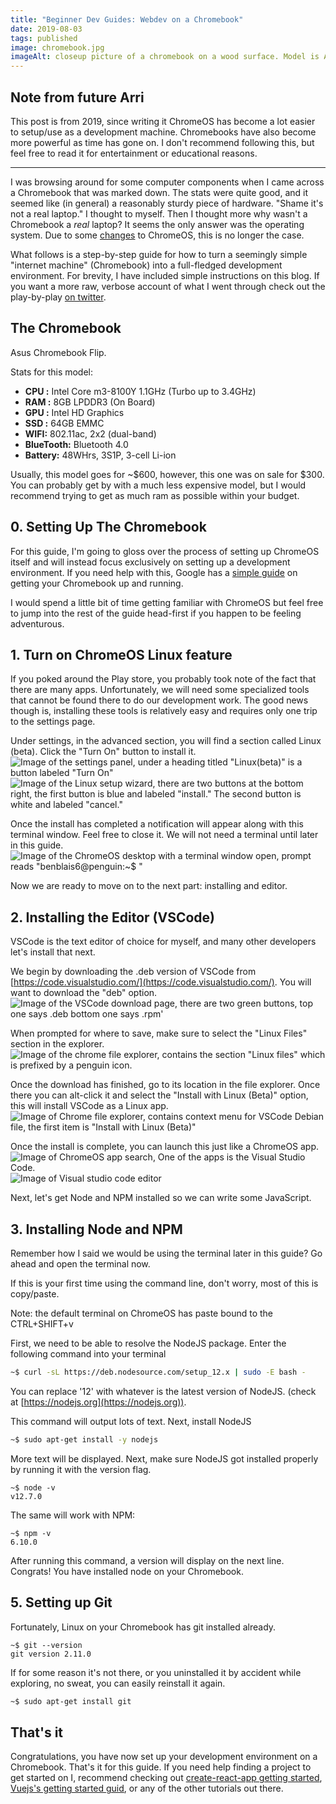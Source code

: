 ```yaml
---
title: "Beginner Dev Guides: Webdev on a Chromebook"
date: 2019-08-03
tags: published
image: chromebook.jpg
imageAlt: closeup picture of a chromebook on a wood surface. Model is Asus Chromebook Flip.
---
```


## Note from future Arri

This post is from 2019, since writing it ChromeOS has become a lot easier to setup/use as a development machine. Chromebooks have also become more powerful as time has gone on. I don't recommend following this, but feel free to read it for entertainment or educational reasons.

---

I was browsing around for some computer components when I came across a Chromebook that was marked down. The stats were quite good, and it seemed like (in general) a reasonably sturdy piece of hardware. "Shame it's not a real laptop." I thought to myself. Then I thought more why wasn't a Chromebook a *real* laptop? It seems the only answer was the operating system. Due to some [changes](https://support.google.com/chromebook/answer/9145439?hl=en) to ChromeOS, this is no longer the case.

What follows is a step-by-step guide for how to turn a seemingly simple "internet machine" (Chromebook) into a full-fledged development environment. For brevity, I have included simple instructions on this blog. If you want a more raw, verbose account of what I went through check out the play-by-play [on twitter](https://twitter.com/benblais/status/1157282631047737347).

## The Chromebook

Asus Chromebook Flip.

Stats for this model:
- **CPU :** Intel Core m3-8100Y 1.1GHz (Turbo up to 3.4GHz)
- **RAM :** 8GB LPDDR3 (On Board)
- **GPU :** Intel HD Graphics
- **SSD :** 64GB EMMC
- **WIFI:** 802.11ac, 2x2 (dual-band)
- **BlueTooth:** Bluetooth 4.0
- **Battery:** 48WHrs, 3S1P, 3-cell Li-ion

Usually, this model goes for ~$600, however, this one was on sale for $300. You can probably get by with a much less expensive model, but I would recommend trying to get as much ram as possible within your budget.

## 0. Setting Up The Chromebook

For this guide, I'm going to gloss over the process of setting up ChromeOS itself and will instead focus exclusively on setting up a development environment. If you need help with this, Google has a [simple guide](https://support.google.com/chromebook/answer/1047362?hl=en) on getting your Chromebook up and running.

I would spend a little bit of time getting familiar with ChromeOS but feel free to jump into the rest of the guide head-first if you happen to be feeling adventurous.

## 1. Turn on ChromeOS Linux feature

If you poked around the Play store, you probably took note of the fact that there are many apps. Unfortunately, we will need some specialized tools that cannot be found there to do our development work. The good news though is, installing these tools is relatively easy and requires only one trip to the settings page.

Under settings, in the advanced section, you will find a section called Linux (beta). Click the "Turn On" button to install it.
![Image of the settings panel, under a heading titled "Linux(beta)" is a button labeled "Turn On"](LinuxSettings.png)
![Image of the Linux setup wizard, there are two buttons at the bottom right, the first button is blue and labeled "install." The second button is white and labeled "cancel."](InstallLinux.png)

Once the install has completed a notification will appear along with this terminal window. Feel free to close it. We will not need a terminal until later in this guide.
![Image of the ChromeOS desktop with a terminal window open, prompt reads "benblais6@penguin:~$ "](TerminalWindow.png)

Now we are ready to move on to the next part: installing and editor.

## 2. Installing the Editor (VSCode)

VSCode is the text editor of choice for myself, and many other developers let's install that next.

We begin by downloading the .deb version of VSCode from [https://code.visualstudio.com/](https://code.visualstudio.com/). You will want to download the "deb" option.
![Image of the VSCode download page, there are two green buttons, top one says .deb bottom one says .rpm'](VSCodeDownloadPage.png)

When prompted for where to save, make sure to select the "Linux Files" section in the explorer.
![Image of the chrome file explorer, contains the section "Linux files" which is prefixed by a penguin icon.](LinuxFiles.png)

Once the download has finished, go to its location in the file explorer. Once there you can alt-click it and select the "Install with Linux (Beta)" option, this will install VSCode as a Linux app.
![Image of Chrome file explorer, contains context menu for VSCode Debian file, the first item is "Install with Linux (Beta)"](InstallVSCodeWithLinux.png)

Once the install is complete, you can launch this just like a ChromeOS app.
![Image of ChromeOS app search, One of the apps is the Visual Studio Code.](VSCodeLaunch.png)
![Image of Visual studio code editor](VSCodeWindow.png)

Next, let's get Node and NPM installed so we can write some JavaScript.

## 3. Installing Node and NPM

Remember how I said we would be using the terminal later in this guide? Go ahead and open the terminal now.

If this is your first time using the command line, don't worry, most of this is copy/paste.

Note: the default terminal on ChromeOS has paste bound to the CTRL+SHIFT+v

First, we need to be able to resolve the NodeJS package. Enter the following command into your terminal
<section class="dark">

```bash
~$ curl -sL https://deb.nodesource.com/setup_12.x | sudo -E bash -
```
</section>

You can replace '12' with whatever is the latest version of NodeJS. (check at [https://nodejs.org](https://nodejs.org)).

This command will output lots of text. Next, install NodeJS
<section class="dark">

```bash
~$ sudo apt-get install -y nodejs
```
</section>

More text will be displayed. Next, make sure NodeJS got installed properly by running it with the version flag.
<section class="dark">

```bash/1
~$ node -v
v12.7.0
```
</section>
The same will work with NPM:
<section class="dark">

```bash/1
~$ npm -v
6.10.0
```
</section>

After running this command, a version will display on the next line. Congrats! You have installed node on your Chromebook.

## 5. Setting up Git

Fortunately, Linux on your Chromebook has git installed already. 
<section class="dark">

```bash/1
~$ git --version
git version 2.11.0
```

</section>

If for some reason it's not there, or you uninstalled it by accident while exploring, no sweat, you can easily reinstall it again.

<section class="dark">

```bash
~$ sudo apt-get install git
```
</section>

## That's it

Congratulations, you have now set up your development environment on a Chromebook. That's it for this guide. If you need help finding a project to get started on I, recommend checking out [create-react-app getting started](https://facebook.github.io/create-react-app/docs/getting-started), [Vuejs's getting started guid](https://vuejs.org/v2/guide/), or any of the other tutorials out there.